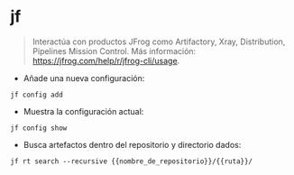 # jf

> Interactúa con productos JFrog como Artifactory, Xray, Distribution, Pipelines Mission Control.
> Más información: <https://jfrog.com/help/r/jfrog-cli/usage>.

- Añade una nueva configuración:

`jf config add`

- Muestra la configuración actual:

`jf config show`

- Busca artefactos dentro del repositorio y directorio dados:

`jf rt search --recursive {{nombre_de_repositorio}}/{{ruta}}/`
